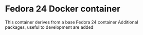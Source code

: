 # Fedora 24 Docker container

This container derives from a base Fedora 24 container
Additional packages, useful to development are added
